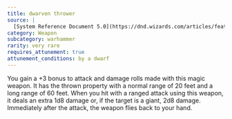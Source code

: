 ```yaml
---
title: dwarven thrower
source: |
  [System Reference Document 5.0](https://dnd.wizards.com/articles/features/systems-reference-document-srd)
category: Weapon
subcategory: warhammer
rarity: very rare
requires_attunement: true
attunement_conditions: by a dwarf
---
```


You gain a +3 bonus to attack and damage rolls made with this magic weapon. It has the thrown property with a normal range of 20 feet and a long range of 60 feet. When you hit with a ranged attack using this weapon, it deals an extra 1d8 damage or, if the target is a giant, 2d8 damage. Immediately after the attack, the weapon flies back to your hand.
